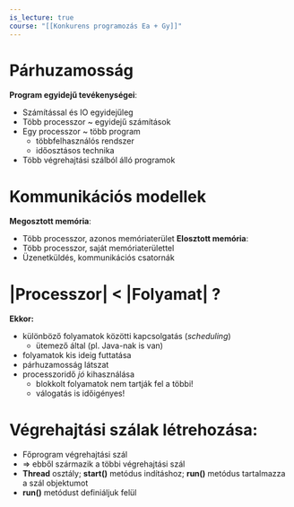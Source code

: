```yaml
---
is_lecture: true
course: "[[Konkurens programozás Ea + Gy]]"
---
```

# Párhuzamosság
**Program egyidejű tevékenységei**:
- Számítással és IO egyidejűleg
- Több processzor ~ egyidejű számítások
- Egy processzor ~ több program
	- többfelhasználós rendszer
	- időosztásos technika
- Több végrehajtási szálból álló programok

# Kommunikációs modellek
**Megosztott memória**:
- Több processzor, azonos memóriaterület
**Elosztott memória**:
- Több processzor, saját memóriaterülettel
- Üzenetküldés, kommunikációs csatornák

# |Processzor| < |Folyamat|  ? 
**Ekkor:**
- különböző folyamatok közötti kapcsolgatás (*scheduling*) 
	- ütemező által (pl. Java-nak is van)
- folyamatok kis ideig futtatása 
- párhuzamosság látszat
- processzoridő *jó* kihasználása
	- blokkolt folyamatok nem tartják fel a többi!
	- válogatás is időigényes!

# Végrehajtási szálak létrehozása:
- Főprogram végrehajtási szál
- => ebből származik a többi végrehajtási szál
- **Thread** osztály; **start()** metódus indításhoz; **run()** metódus tartalmazza a szál objektumot
- **run()** metódust definiáljuk felül
